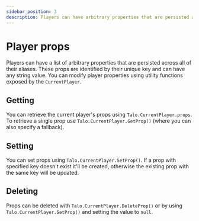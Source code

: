 ```yaml
---
sidebar_position: 3
description: Players can have arbitrary properties that are persisted across all of their aliases and across sessions. Props can be viewed and modified from the dashboard.
---
```


# Player props

Players can have a list of arbitrary properties that are persisted across all of their aliases. These props are identified by their unique key and can have any string value. You can modify player properties using utility functions exposed by the `CurrentPlayer`.

## Getting

You can retrieve the current player's props using `Talo.CurrentPlayer.props`. To retrieve a single prop use `Talo.CurrentPlayer.GetProp()` (where you can also specify a fallback).

## Setting

You can set props using `Talo.CurrentPlayer.SetProp()`. If a prop with specified key doesn't exist it'll be created, otherwise the existing prop with the same key will be updated.

## Deleting

Props can be deleted with `Talo.CurrentPlayer.DeleteProp()` or by using `Talo.CurrentPlayer.SetProp()` and setting the value to `null`.
